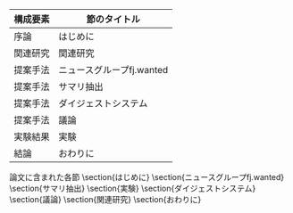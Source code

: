 構成要素 | 節のタイトル
 --- | --- 
序論 | はじめに
関連研究 | 関連研究
提案手法 | ニュースグループfj.wanted
提案手法 | サマリ抽出
提案手法 | ダイジェストシステム
提案手法 | 議論
実験結果 | 実験
結論 | おわりに

論文に含まれた各節
\section{はじめに}
\section{ニュースグループfj.wanted}
\section{サマリ抽出}
\section{実験}
\section{ダイジェストシステム}
\section{議論}
\section{関連研究}
\section{おわりに}
